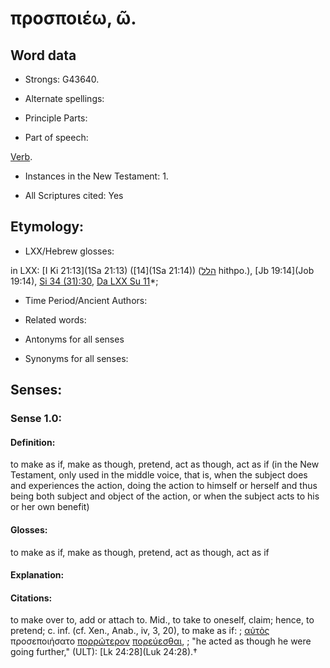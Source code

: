 # προσποιέω, ῶ.

<!-- Status: S2=NeedsReview -->
<!-- Lexica used for edits: BDAG, FFM, LN, A-S -->

## Word data

* Strongs: G43640.

* Alternate spellings:



* Principle Parts: 


* Part of speech: 

[Verb](http://ugg.readthedocs.io/en/latest/verb.html).

* Instances in the New Testament: 1.

* All Scriptures cited: Yes

## Etymology: 


* LXX/Hebrew glosses: 

in LXX: [I Ki 21:13](1Sa 21:13) ([14](1Sa 21:14)) ([הלל](//en-uhl/H1984) hithpo.), [Jb 19:14](Job 19:14), [Si 34 (31):30](Sir.31.30), [Da LXX Su 11](Sus.1.11)*;

* Time Period/Ancient Authors: 


* Related words: 

* Antonyms for all senses

* Synonyms for all senses: 


## Senses: 


### Sense  1.0: 

#### Definition: 

to make as if, make as though, pretend, act as though, act as if (in the New Testament, only used in the middle voice, that is, when the subject does and experiences the action, doing the action to himself or herself and thus being both subject and object of the action, or when the subject acts to his or her own benefit)

#### Glosses: 

to make as if, make as though, pretend, act as though, act as if

#### Explanation: 


#### Citations: 

to make over to, add or attach to. Mid., to take to oneself, claim; hence, to pretend; c. inf. (cf. Xen., Anab., iv, 3, 20), to make as if: 
; [αὐτὸς](../G08460/01.md) προσεποιήσατο [πορρώτερον](../G42080/01.md) [πορεύεσθαι](../G41980/01.md), 
; "he acted as though he were going further," (ULT):
[Lk 24:28](Luk 24:28).†